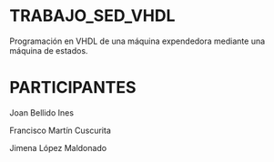 # TRABAJO_SED_VHDL
Programación en VHDL de una máquina expendedora mediante una máquina de estados.

# PARTICIPANTES
Joan Bellido Ines

Francisco Martín Cuscurita

Jimena López Maldonado
